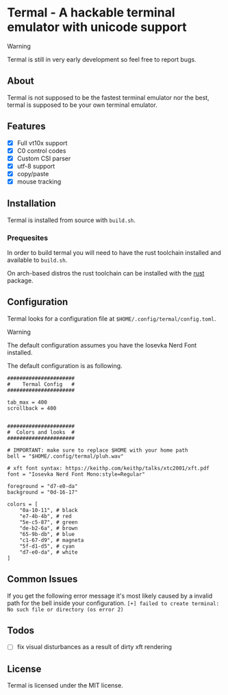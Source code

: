 # Termal - A hackable terminal emulator with unicode support

> [!WARNING]
> Termal is still in very early development so feel free to report bugs.

## About
Termal is not supposed to be the fastest terminal emulator nor the best, termal is supposed to be your own terminal emulator.

## Features
- [x] Full vt10x support
- [x] C0 control codes
- [x] Custom CSI parser
- [x] utf-8 support
- [x] copy/paste
- [x] mouse tracking

## Installation
Termal is installed from source with `build.sh`.

### Prequesites
In order to build termal you will need to have the rust toolchain installed and available to `build.sh`.

On arch-based distros the rust toolchain can be installed with the [rust](https://archlinux.org/packages/extra/x86_64/rust/) package.

## Configuration
Termal looks for a configuration file at `$HOME/.config/termal/config.toml`.

> [!WARNING]
> The default configuration assumes you have the Iosevka Nerd Font installed.

The default configuration is as following.
```
######################
#    Termal Config   #
######################

tab_max = 400
scrollback = 400


######################
#  Colors and looks  #
######################

# IMPORTANT: make sure to replace $HOME with your home path
bell = "$HOME/.config/termal/pluh.wav"

# xft font syntax: https://keithp.com/keithp/talks/xtc2001/xft.pdf
font = "Iosevka Nerd Font Mono:style=Regular"

foreground = "d7-e0-da"
background = "0d-16-17"

colors = [
    "0a-10-11", # black
    "e7-4b-4b", # red
    "5e-c5-87", # green
    "de-b2-6a", # brown
    "65-9b-db", # blue
    "c1-67-d9", # magneta
    "5f-d1-d5", # cyan
    "d7-e0-da", # white
]
```

## Common Issues
If you get the following error message it's most likely caused by a invalid path for the bell inside your configuration.
`[+] failed to create terminal: No such file or directory (os error 2)`

## Todos
- [ ] fix visual disturbances as a result of dirty xft rendering

## License
Termal is licensed under the MIT license.


